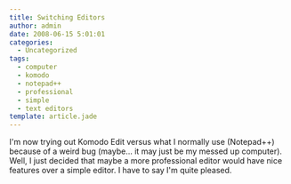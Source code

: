 ```yaml
---
title: Switching Editors
author: admin
date: 2008-06-15 5:01:01
categories:
  - Uncategorized
tags: 
  - computer
  - komodo
  - notepad++
  - professional
  - simple
  - text editors
template: article.jade
---
```


I'm now trying out Komodo Edit versus what I normally use (Notepad++) because of a weird bug (maybe... it may just be my messed up computer). Well, I just decided that maybe a more professional editor would have nice features over a simple editor. I have to say I'm quite pleased.
